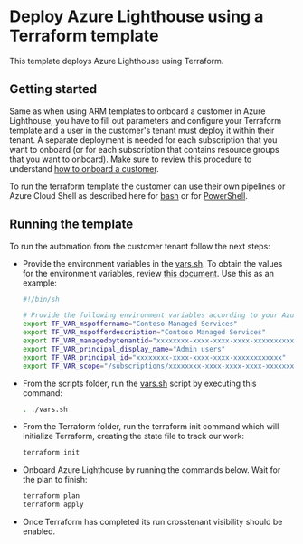 # Deploy Azure Lighthouse using a Terraform template

This template deploys Azure Lighthouse using Terraform.

## Getting started

Same as when using ARM templates to onboard a customer in Azure Lighthouse, you have to fill out parameters and configure your Terraform template and a user in the customer's tenant must deploy it within their tenant. A separate deployment is needed for each subscription that you want to onboard (or for each subscription that contains resource groups that you want to onboard). Make sure to review this procedure to understand [how to onboard a customer](https://docs.microsoft.com/en-us/azure/lighthouse/how-to/onboard-customer).

To run the terraform template the customer can use their own pipelines or Azure Cloud Shell as described here for [bash](https://docs.microsoft.com/en-us/azure/developer/terraform/get-started-cloud-shell-bash?tabs=bash) or for [PowerShell](https://docs.microsoft.com/en-us/azure/developer/terraform/get-started-cloud-shell-powershell?tabs=bash).

## Running the template

To run the automation from the customer tenant follow the next steps:

- Provide the environment variables in the [vars.sh](./scripts/vars.sh). To obtain the values for the environment variables, review [this document](https://docs.microsoft.com/en-us/azure/lighthouse/how-to/onboard-customer). Use this as an example:

    ```bash
    #!/bin/sh

    # Provide the following environment variables according to your Azure environment 
    export TF_VAR_mspoffername="Contoso Managed Services"
    export TF_VAR_mspofferdescription="Contoso Managed Services"
    export TF_VAR_managedbytenantid="xxxxxxxx-xxxx-xxxx-xxxx-xxxxxxxxxxxx"
    export TF_VAR_principal_display_name="Admin users"
    export TF_VAR_principal_id="xxxxxxxx-xxxx-xxxx-xxxx-xxxxxxxxxxxx"
    export TF_VAR_scope="/subscriptions/xxxxxxxx-xxxx-xxxx-xxxx-xxxxxxxxxxxx"
    ```

- From the scripts folder, run the [vars.sh](./scripts/vars.sh) script by executing this command:

    ```bash
    . ./vars.sh
    ```

- From the Terraform folder, run the terraform init command which will initialize Terraform, creating the state file to track our work:

    ```bash
    terraform init
    ```

- Onboard Azure Lighthouse by running the commands below. Wait for the plan to finish:

    ```bash
    terraform plan
    terraform apply
    ```

- Once Terraform has completed its run crosstenant visibility should be enabled.
